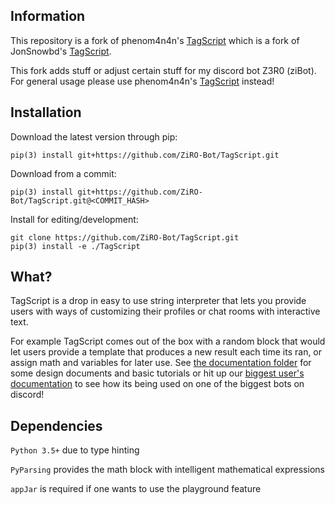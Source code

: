 ## Information

This repository is a fork of phenom4n4n's [TagScript](https://github.com/phenom4n4n/TagScript) which is a fork of JonSnowbd's [TagScript](https://github.com/JonSnowbd/TagScript).

This fork adds stuff or adjust certain stuff for my discord bot Z3R0 (ziBot). For general usage please use phenom4n4n's [TagScript](https://github.com/phenom4n4n/TagScript) instead!

## Installation

Download the latest version through pip:

```
pip(3) install git+https://github.com/ZiRO-Bot/TagScript.git
```

Download from a commit:

```
pip(3) install git+https://github.com/ZiRO-Bot/TagScript.git@<COMMIT_HASH>
```

Install for editing/development:

```
git clone https://github.com/ZiRO-Bot/TagScript.git
pip(3) install -e ./TagScript
```

## What?

TagScript is a drop in easy to use string interpreter that lets you provide users with ways of
customizing their profiles or chat rooms with interactive text.

For example TagScript comes out of the box with a random block that would let users provide
a template that produces a new result each time its ran, or assign math and variables for later
use. See [the documentation folder](https://github.com/JonSnowbd/TagScript/tree/v2/Documentation) for
some design documents and basic tutorials or hit up our [biggest user's documentation](https://docs.carl.gg/tags-and-triggers/tags-advanced-usage/) to see how its being used
on one of the biggest bots on discord!

## Dependencies

`Python 3.5+` due to type hinting

`PyParsing` provides the math block with intelligent mathematical expressions

`appJar` is required if one wants to use the playground feature
